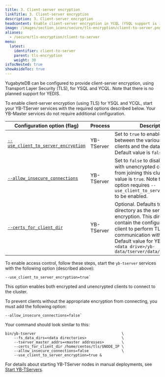 ```yaml
---
title: 3. Client-server encryption
linkTitle: 3. Client-server encryption
description: 3. Client-server encryption
headcontent: Enable client-server encryption in YCQL (YSQL support is in-progress).
image: /images/section_icons/secure/tls-encryption/client-to-server.png
aliases:
  - /secure/tls-encryption/client-to-server
menu:
  latest:
    identifier: client-to-server
    parent: tls-encryption
    weight: 30
isTocNested: true
showAsideToc: true
---
```


YugabyteDB can be configured to provide client-server encryption, using Transport Layer Security (TLS), for YSQL and YCQL. Note that there is no planned support for YEDIS.

To enable client-server encryption (using TLS) for YSQL and YCQL, start your YB-TServer services with the required options described below. Your YB-Master services do not require additional configuration.

Configuration option (flag)          | Process    | Description                  |
-------------------------------------|------------|------------------------------|
[`--use_client_to_server_encryption`](../../../admin/yb-tserver/#use-client-to-server-encryption)  | YB-TServer | Set to `true` to enable encryption between the various YugabyteDB clients and the database cluster. Default value is `false`. |
[`--allow_insecure_connections`](../../../admin/yb-tserver/#allow-insecure-connections)         | YB-TServer | Set to `false` to disallow any client with unencrypted communication from joining this cluster. Default value is `true`. Note that this option requires `--use_client_to_server_encryption` to be enabled. |
[`--certs_for_client_dir`](../../../admin/yb-tserver/#certs-for-client-dir)               | YB-TServer | Optional. Defaults to the same directory as the server to server encryption. This directory should contain the configuration for the client to perform TLS communication with the cluster. Default value for YB-TServer is `<data drive>/yb-data/tserver/data/certs`  |

To enable access control, follow these steps, start the `yb-tserver` services with the following option (described above):
  
```
--use_client_to_server_encryption=true`
```

This option enables both encrypted and unencrypted clients to connect to the cluster.

To prevent clients without the appropriate encryption from connecting, you must add the following option:

```
--allow_insecure_connections=false`
```

Your command should look similar to this:

```
bin/yb-tserver                                       \
    --fs_data_dirs=<data directories>                \
    --tserver_master_addrs=<master addresses>        \
    --certs_for_client_dir /home/centos/tls/$NODE_IP \
    --allow_insecure_connections=false               \
    --use_client_to_server_encryption=true &
```

For details about starting YB-TServer nodes in manual deployments, see [Start YB-TServers](../../../deploy/manual-deployment/start-tservers/).
